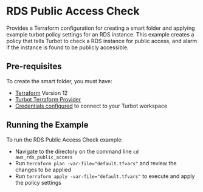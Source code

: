 # RDS Public Access Check

Provides a Terraform configuration for creating a smart folder and applying example turbot policy settings for an RDS instance. This example creates a policy that tells Turbot to check a RDS instance for public access, and alarm if the instance is found to be publicly accessible. 


## Pre-requisites

To create the smart folder, you must have:
- [Terraform](https://www.terraform.io) Version 12
- [Turbot Terraform Provider](https://turbot.com/v5/docs/reference/terraform)
- [Credentials configured](https://turbot.com/v5/docs/reference/cli/installation#setup-your-turbot-credentials) to connect to your Turbot workspace

## Running the Example

To run the RDS Public Access Check example:
- Navigate to the directory on the command line `cd aws_rds_public_access`
- Run `terraform plan -var-file="default.tfvars"` and review the changes to be applied
- Run `terraform apply -var-file="default.tfvars"` to execute and apply the policy settings

